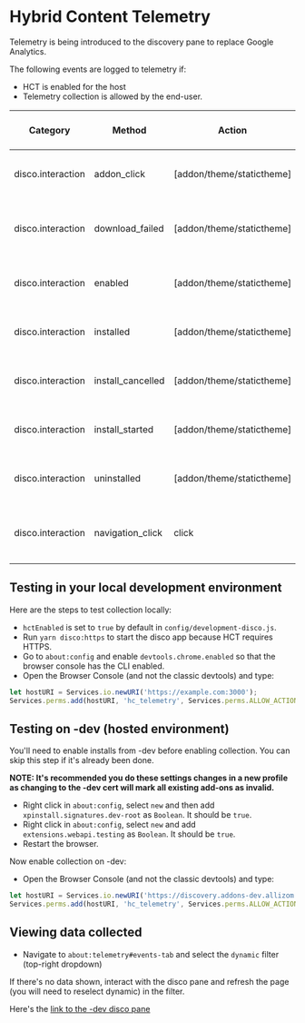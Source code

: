 # Hybrid Content Telemetry

Telemetry is being introduced to the discovery pane to replace Google Analytics.

The following events are logged to telemetry if:

- HCT is enabled for the host
- Telemetry collection is allowed by the end-user.

| Category          | Method            | Action                    | Value               | Extra                | This is logged when...                  |
| ----------------- | ----------------- | ------------------------- | ------------------- | -------------------- | --------------------------------------- |
| disco.interaction | addon_click       | [addon/theme/statictheme] | [Add-on name]       | { origin: [origin] } | An add-on link is clicked               |
| disco.interaction | download_failed   | [addon/theme/statictheme] | [Add-on name]       | { origin: [origin] } | The download of an extension has failed |
| disco.interaction | enabled           | [addon/theme/statictheme] | [Add-on name]       | { origin: [origin] } | Add-on is enabled                       |
| disco.interaction | installed         | [addon/theme/statictheme] | [Add-on name]       | { origin: [origin] } | Add-on is installed                     |
| disco.interaction | install_cancelled | [addon/theme/statictheme] | [Add-on name]       | { origin: [origin] } | Add-on install is cancelled             |
| disco.interaction | install_started   | [addon/theme/statictheme] | [Add-on name]       | { origin: [origin] } | Add-on install has started              |
| disco.interaction | uninstalled       | [addon/theme/statictheme] | [Add-on name]       | { origin: [origin] } | Add-on uninstalled                      |
| disco.interaction | navigation_click  | click                     | [Click description] | { origin: [origin] } | When user clicks "Find more Add-ons"    |

## Testing in your local development environment

Here are the steps to test collection locally:

- `hctEnabled` is set to `true` by default in `config/development-disco.js`.
- Run `yarn disco:https` to start the disco app because HCT requires HTTPS.
- Go to `about:config` and enable `devtools.chrome.enabled` so that the browser console has the CLI enabled.
- Open the Browser Console (and not the classic devtools) and type:

```javascript
let hostURI = Services.io.newURI('https://example.com:3000');
Services.perms.add(hostURI, 'hc_telemetry', Services.perms.ALLOW_ACTION);
```

## Testing on -dev (hosted environment)

You'll need to enable installs from -dev before enabling collection. You can skip this step if it's already been done.

**NOTE: It's recommended you do these settings changes in a new profile as changing to the -dev cert will mark all existing add-ons as invalid.**

- Right click in `about:config`, select `new` and then add `xpinstall.signatures.dev-root` as `Boolean`. It should be `true`.
- Right click in `about:config`, select `new` and add `extensions.webapi.testing` as `Boolean`. It should be `true`.
- Restart the browser.

Now enable collection on -dev:

- Open the Browser Console (and not the classic devtools) and type:

```javascript
let hostURI = Services.io.newURI('https://discovery.addons-dev.allizom.org');
Services.perms.add(hostURI, 'hc_telemetry', Services.perms.ALLOW_ACTION);
```

## Viewing data collected

- Navigate to `about:telemetry#events-tab` and select the `dynamic` filter (top-right dropdown)

If there's no data shown, interact with the disco pane and refresh the page (you will need to reselect dynamic) in the filter.

Here's the [link to the -dev disco pane](https://discovery.addons-dev.allizom.org/en-US/firefox/discovery/pane/57.0/Darwin/normal)
